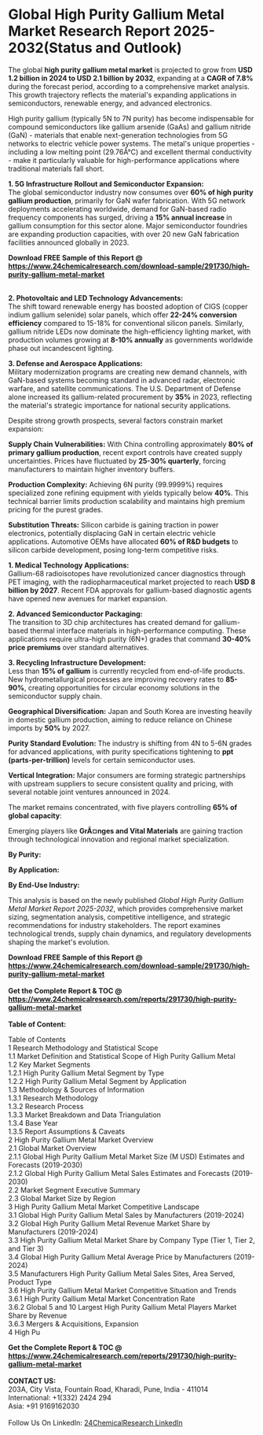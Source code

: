 <h1>Global High Purity Gallium Metal Market Research Report 2025-2032(Status and Outlook)</h1><p>The global <strong>high purity gallium metal market</strong> is projected to grow from <strong>USD 1.2 billion in 2024 to USD 2.1 billion by 2032</strong>, expanding at a <strong>CAGR of 7.8%</strong> during the forecast period, according to a comprehensive market analysis. This growth trajectory reflects the material's expanding applications in semiconductors, renewable energy, and advanced electronics.</p><p>High purity gallium (typically 5N to 7N purity) has become indispensable for compound semiconductors like gallium arsenide (GaAs) and gallium nitride (GaN) - materials that enable next-generation technologies from 5G networks to electric vehicle power systems. The metal's unique properties - including a low melting point (29.76Â°C) and excellent thermal conductivity - make it particularly valuable for high-performance applications where traditional materials fall short.</p><p><strong>1. 5G Infrastructure Rollout and Semiconductor Expansion:</strong><br>
The global semiconductor industry now consumes over <strong>60% of high purity gallium production</strong>, primarily for GaN wafer fabrication. With 5G network deployments accelerating worldwide, demand for GaN-based radio frequency components has surged, driving a <strong>15% annual increase</strong> in gallium consumption for this sector alone. Major semiconductor foundries are expanding production capacities, with over 20 new GaN fabrication facilities announced globally in 2023.</p><div><b>Download FREE Sample of this Report @ 
            <a href="https://www.24chemicalresearch.com/download-sample/291730/high-purity-gallium-metal-market">
            https://www.24chemicalresearch.com/download-sample/291730/high-purity-gallium-metal-market</a></b></div><br><p><strong>2. Photovoltaic and LED Technology Advancements:</strong><br>
The shift toward renewable energy has boosted adoption of CIGS (copper indium gallium selenide) solar panels, which offer <strong>22-24% conversion efficiency</strong> compared to 15-18% for conventional silicon panels. Similarly, gallium nitride LEDs now dominate the high-efficiency lighting market, with production volumes growing at <strong>8-10% annually</strong> as governments worldwide phase out incandescent lighting.</p><p><strong>3. Defense and Aerospace Applications:</strong><br>
Military modernization programs are creating new demand channels, with GaN-based systems becoming standard in advanced radar, electronic warfare, and satellite communications. The U.S. Department of Defense alone increased its gallium-related procurement by <strong>35%</strong> in 2023, reflecting the material's strategic importance for national security applications.</p><p>Despite strong growth prospects, several factors constrain market expansion:</p><p><strong>Supply Chain Vulnerabilities:</strong> With China controlling approximately <strong>80% of primary gallium production</strong>, recent export controls have created supply uncertainties. Prices have fluctuated by <strong>25-30% quarterly</strong>, forcing manufacturers to maintain higher inventory buffers.</p><p><strong>Production Complexity:</strong> Achieving 6N purity (99.9999%) requires specialized zone refining equipment with yields typically below <strong>40%</strong>. This technical barrier limits production scalability and maintains high premium pricing for the purest grades.</p><p><strong>Substitution Threats:</strong> Silicon carbide is gaining traction in power electronics, potentially displacing GaN in certain electric vehicle applications. Automotive OEMs have allocated <strong>60% of R&amp;D budgets</strong> to silicon carbide development, posing long-term competitive risks.</p><p><strong>1. Medical Technology Applications:</strong><br>
Gallium-68 radioisotopes have revolutionized cancer diagnostics through PET imaging, with the radiopharmaceutical market projected to reach <strong>USD 8 billion by 2027</strong>. Recent FDA approvals for gallium-based diagnostic agents have opened new avenues for market expansion.</p><p><strong>2. Advanced Semiconductor Packaging:</strong><br>
The transition to 3D chip architectures has created demand for gallium-based thermal interface materials in high-performance computing. These applications require ultra-high purity (6N+) grades that command <strong>30-40% price premiums</strong> over standard alternatives.</p><p><strong>3. Recycling Infrastructure Development:</strong><br>
Less than <strong>15% of gallium</strong> is currently recycled from end-of-life products. New hydrometallurgical processes are improving recovery rates to <strong>85-90%</strong>, creating opportunities for circular economy solutions in the semiconductor supply chain.</p><p><strong>Geographical Diversification:</strong> Japan and South Korea are investing heavily in domestic gallium production, aiming to reduce reliance on Chinese imports by <strong>50%</strong> by 2027.</p><p><strong>Purity Standard Evolution:</strong> The industry is shifting from 4N to 5-6N grades for advanced applications, with purity specifications tightening to <strong>ppt (parts-per-trillion)</strong> levels for certain semiconductor uses.</p><p><strong>Vertical Integration:</strong> Major consumers are forming strategic partnerships with upstream suppliers to secure consistent quality and pricing, with several notable joint ventures announced in 2024.</p><p>The market remains concentrated, with five players controlling <strong>65% of global capacity</strong>:</p><p>Emerging players like <strong>GrÃ¤nges and Vital Materials</strong> are gaining traction through technological innovation and regional market specialization.</p><p><strong>By Purity:</strong></p><p><strong>By Application:</strong></p><p><strong>By End-Use Industry:</strong></p><p>This analysis is based on the newly published <em>Global High Purity Gallium Metal Market Report 2025-2032</em>, which provides comprehensive market sizing, segmentation analysis, competitive intelligence, and strategic recommendations for industry stakeholders. The report examines technological trends, supply chain dynamics, and regulatory developments shaping the market's evolution.</p><div><b>Download FREE Sample of this Report @ 
            <a href="https://www.24chemicalresearch.com/download-sample/291730/high-purity-gallium-metal-market">
            https://www.24chemicalresearch.com/download-sample/291730/high-purity-gallium-metal-market</a></b></div><br><div><b>Get the Complete Report & TOC @ 
            <a href="https://www.24chemicalresearch.com/reports/291730/high-purity-gallium-metal-market">
            https://www.24chemicalresearch.com/reports/291730/high-purity-gallium-metal-market</a></b></div><br>
            <b>Table of Content:</b><p>Table of Contents<br />
1 Research Methodology and Statistical Scope<br />
1.1 Market Definition and Statistical Scope of High Purity Gallium Metal<br />
1.2 Key Market Segments<br />
1.2.1 High Purity Gallium Metal Segment by Type<br />
1.2.2 High Purity Gallium Metal Segment by Application<br />
1.3 Methodology & Sources of Information<br />
1.3.1 Research Methodology<br />
1.3.2 Research Process<br />
1.3.3 Market Breakdown and Data Triangulation<br />
1.3.4 Base Year<br />
1.3.5 Report Assumptions & Caveats<br />
2 High Purity Gallium Metal Market Overview<br />
2.1 Global Market Overview<br />
2.1.1 Global High Purity Gallium Metal Market Size (M USD) Estimates and Forecasts (2019-2030)<br />
2.1.2 Global High Purity Gallium Metal Sales Estimates and Forecasts (2019-2030)<br />
2.2 Market Segment Executive Summary<br />
2.3 Global Market Size by Region<br />
3 High Purity Gallium Metal Market Competitive Landscape<br />
3.1 Global High Purity Gallium Metal Sales by Manufacturers (2019-2024)<br />
3.2 Global High Purity Gallium Metal Revenue Market Share by Manufacturers (2019-2024)<br />
3.3 High Purity Gallium Metal Market Share by Company Type (Tier 1, Tier 2, and Tier 3)<br />
3.4 Global High Purity Gallium Metal Average Price by Manufacturers (2019-2024)<br />
3.5 Manufacturers High Purity Gallium Metal Sales Sites, Area Served, Product Type<br />
3.6 High Purity Gallium Metal Market Competitive Situation and Trends<br />
3.6.1 High Purity Gallium Metal Market Concentration Rate<br />
3.6.2 Global 5 and 10 Largest High Purity Gallium Metal Players Market Share by Revenue<br />
3.6.3 Mergers & Acquisitions, Expansion<br />
4 High Pu</p><div><b>Get the Complete Report & TOC @ 
            <a href="https://www.24chemicalresearch.com/reports/291730/high-purity-gallium-metal-market">
            https://www.24chemicalresearch.com/reports/291730/high-purity-gallium-metal-market</a></b></div><br><b>CONTACT US:</b><br>
            203A, City Vista, Fountain Road, Kharadi, Pune, India - 411014<br>
            International: +1(332) 2424 294<br>
            Asia: +91 9169162030 <br><br>
            Follow Us On LinkedIn: <a href="https://www.linkedin.com/company/24chemicalresearch/">24ChemicalResearch LinkedIn</a>